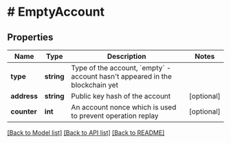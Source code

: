 # # EmptyAccount

## Properties

Name | Type | Description | Notes
------------ | ------------- | ------------- | -------------
**type** | **string** | Type of the account, &#x60;empty&#x60; - account hasn&#39;t appeared in the blockchain yet |
**address** | **string** | Public key hash of the account | [optional]
**counter** | **int** | An account nonce which is used to prevent operation replay | [optional]

[[Back to Model list]](../../README.md#models) [[Back to API list]](../../README.md#endpoints) [[Back to README]](../../README.md)
